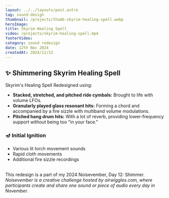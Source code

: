 ```yaml
---
layout: ../../layouts/post.astro
tag: sound-design
thumbnail: /projects/thumb-skyrim-healing-spell.webp
heroImage:
title: Skyrim Healing Spell
video: /projects/skyrim-healing-spell.mp4
footerVideo: 
category: sound redesign
date: 12th Nov 2024
createdAt: 2024/11/12
---
```

<h2>✨ Shimmering Skyrim Healing Spell</h2>

<p>Skyrim's Healing Spell Redesigned using:</p>
<ul>
  <li> <b>Stacked, stretched, and pitched ride cymbals:</b> Brought to life with volume LFOs.</li>
  <li> <b>Granularly played glass resonant hits:</b> Forming a chord and accompanied by a fire sizzle with multiband volume modulations.</li>
  <li> <b>Pitched hang drum hits:</b> With a lot of reverb, providing lower-frequency support without being too "in your face."</li>
</ul>

<h3>🪔 Initial Ignition</h3>
<ul>
  <li> Various lit torch movement sounds</li>
  <li> Rapid cloth movements</li>
  <li> Additional fire sizzle recordings</li>
</ul>
<br>
<div>
  This redesign is a part of my 2024 Noisevember, Day 12: Shimmer.
</div>
<div>
    <i>Noisevember is a creative challenge hosted by airwiggles.com, where participants create and share one sound or piece of audio every day in November.</i>
</div>